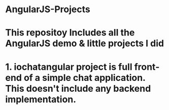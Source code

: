 # AngularJS-Projects
# This repositoy Includes all the AngularJS demo & little projects I did
# 1. iochatangular project is full front-end of a simple chat application. This doesn't include any 	 backend implementation.
